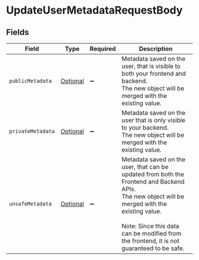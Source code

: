 # UpdateUserMetadataRequestBody


## Fields

| Field                                                                                                                                                                                                                                      | Type                                                                                                                                                                                                                                       | Required                                                                                                                                                                                                                                   | Description                                                                                                                                                                                                                                |
| ------------------------------------------------------------------------------------------------------------------------------------------------------------------------------------------------------------------------------------------ | ------------------------------------------------------------------------------------------------------------------------------------------------------------------------------------------------------------------------------------------ | ------------------------------------------------------------------------------------------------------------------------------------------------------------------------------------------------------------------------------------------ | ------------------------------------------------------------------------------------------------------------------------------------------------------------------------------------------------------------------------------------------ |
| `publicMetadata`                                                                                                                                                                                                                           | [Optional<UpdateUserMetadataPublicMetadata>](../../models/operations/UpdateUserMetadataPublicMetadata.md)                                                                                                                                  | :heavy_minus_sign:                                                                                                                                                                                                                         | Metadata saved on the user, that is visible to both your frontend and backend.<br/>The new object will be merged with the existing value.                                                                                                  |
| `privateMetadata`                                                                                                                                                                                                                          | [Optional<UpdateUserMetadataPrivateMetadata>](../../models/operations/UpdateUserMetadataPrivateMetadata.md)                                                                                                                                | :heavy_minus_sign:                                                                                                                                                                                                                         | Metadata saved on the user that is only visible to your backend.<br/>The new object will be merged with the existing value.                                                                                                                |
| `unsafeMetadata`                                                                                                                                                                                                                           | [Optional<UpdateUserMetadataUnsafeMetadata>](../../models/operations/UpdateUserMetadataUnsafeMetadata.md)                                                                                                                                  | :heavy_minus_sign:                                                                                                                                                                                                                         | Metadata saved on the user, that can be updated from both the Frontend and Backend APIs.<br/>The new object will be merged with the existing value.<br/><br/>Note: Since this data can be modified from the frontend, it is not guaranteed to be safe. |